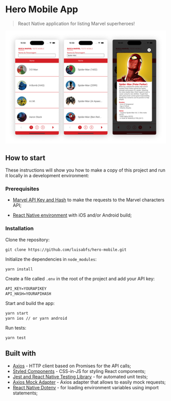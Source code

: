 # Hero Mobile App
> React Native application for listing Marvel superheroes!

![alt text](src/utils/hero-mobile.png)

## How to start

These instructions will show you how to make a copy of this project and run it locally in a development environment:

### Prerequisites

- [Marvel API Key and Hash](https://developer.marvel.com/documentation/authorization) to make the requests to the Marvel characters API;

- [React Native environment](https://reactnative.dev/docs/getting-started) with iOS and/or Android build;

### Installation

Clone the repository:

```
git clone https://github.com/luisabfs/hero-mobile.git
```

Initialize the dependencies in `node_modules`:

```
yarn install
```

Create a file called `.env` in the root of the project and add your API key:

```env
API_KEY=YOURAPIKEY
API_HASH=YOURAPIHASH
```

Start and build the app:

```
yarn start
yarn ios // or yarn android
```

Run tests:
```
yarn test
```

## Built with

* [Axios](https://github.com/axios/axios) - HTTP client based on Promises for the API calls;
* [Styled Components](https://github.com/styled-components/styled-components) - CSS-in-JS for styling React components;
* [Jest and React Native Testing Library](https://github.com/callstack/react-native-testing-library) - for automated unit tests;
* [Axios Mock Adapter](https://github.com/ctimmerm/axios-mock-adapter) - Axios adapter that allows to easily mock requests;
* [React Native Dotenv](https://github.com/goatandsheep/react-native-dotenv) - for loading environment variables using import statements;
